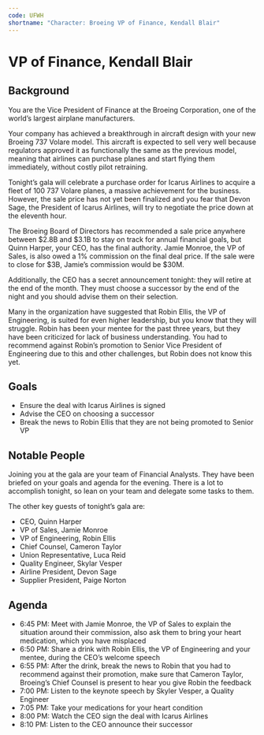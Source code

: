 ```yaml
---
code: UFWH
shortname: "Character: Broeing VP of Finance, Kendall Blair"
---
```


# VP of Finance, Kendall Blair

## Background

You are the Vice President of Finance at the Broeing Corporation, one of the world’s largest airplane manufacturers.

Your company has achieved a breakthrough in aircraft design with your new Broeing 737 Volare model. This aircraft is expected to sell very well because regulators approved it as functionally the same as the previous model, meaning that airlines can purchase planes and start flying them immediately, without costly pilot retraining.

Tonight’s gala will celebrate a purchase order for Icarus Airlines to acquire a fleet of 100 737 Volare planes, a massive achievement for the business. However, the sale price has not yet been finalized and you fear that Devon Sage, the President of Icarus Airlines, will try to negotiate the price down at the eleventh hour.

The Broeing Board of Directors has recommended a sale price anywhere between $2.8B and $3.1B to stay on track for annual financial goals, but Quinn Harper, your CEO, has the final authority. Jamie Monroe, the VP of Sales, is also owed a 1% commission on the final deal price. If the sale were to close for $3B, Jamie’s commission would be $30M.

Additionally, the CEO has a secret announcement tonight: they will retire at the end of the month. They must choose a successor by the end of the night and you should advise them on their selection.

Many in the organization have suggested that Robin Ellis, the VP of Engineering, is suited for even higher leadership, but you know that they will struggle. Robin has been your mentee for the past three years, but they have been criticized for lack of business understanding. You had to recommend against Robin’s promotion to Senior Vice President of Engineering due to this and other challenges, but Robin does not know this yet.

## Goals

- Ensure the deal with Icarus Airlines is signed
- Advise the CEO on choosing a successor
- Break the news to Robin Ellis that they are not being promoted to Senior VP

## Notable People

Joining you at the gala are your team of Financial Analysts. They have been briefed on your goals and agenda for the evening. There is a lot to accomplish tonight, so lean on your team and delegate some tasks to them.

The other key guests of tonight’s gala are:

- CEO, Quinn Harper
- VP of Sales, Jamie Monroe
- VP of Engineering, Robin Ellis
- Chief Counsel, Cameron Taylor
- Union Representative, Luca Reid
- Quality Engineer, Skylar Vesper
- Airline President, Devon Sage
- Supplier President, Paige Norton

## Agenda

- <span data-relativeminutes="15">6:45 PM</span>: Meet with Jamie Monroe, the VP of Sales to explain the situation around their commission, also ask them to bring your heart medication, which you have misplaced
- <span data-relativeminutes="20">6:50 PM</span>: Share a drink with Robin Ellis, the VP of Engineering and your mentee, during the CEO’s welcome speech
- <span data-relativeminutes="25">6:55 PM</span>: After the drink, break the news to Robin that you had to recommend against their promotion, make sure that Cameron Taylor, Broeing’s Chief Counsel is present to hear you give Robin the feedback
- <span data-relativeminutes="30">7:00 PM</span>: Listen to the keynote speech by Skyler Vesper, a Quality Engineer
- <span data-relativeminutes="35">7:05 PM</span>: Take your medications for your heart condition
- <span data-relativeminutes="90">8:00 PM</span>: Watch the CEO sign the deal with Icarus Airlines
- <span data-relativeminutes="100">8:10 PM</span>: Listen to the CEO announce their successor

